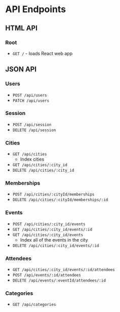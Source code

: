 # API Endpoints

## HTML API
### Root 
- `GET /` - loads React web app 

## JSON API
### Users
- `POST /api/users`
- `PATCH /api/users`

### Session 
- `POST /api/session`
- `DELETE /api/session` 

### Cities 
- `GET /api/cities` 
	* Index cities
- `GET /api/cities/:city_id` 
- `DELETE /api/cities/:city_id`

### Memberships 
- `POST /api/cities/:cityId/memberships`
- `DELETE /api/cities/:cityId/memberships/:id`

### Events 
- `POST /api/cities/:city_id/events`
- `GET /api/cities/:city_id/events/:id` 
- `GET /api/cities/:city_id/events` 
	* Index all of the events in the city
- `DELETE /api/cities/:city_id/events/:id`

### Attendees
- `GET /api/cities/:city_id/events/:id/attendees`
- `POST /api/events/:id/attendees`
-  `DELETE /api/events/:eventId/attendees/:id`
	
### Categories 
- `GET /api/categories`

